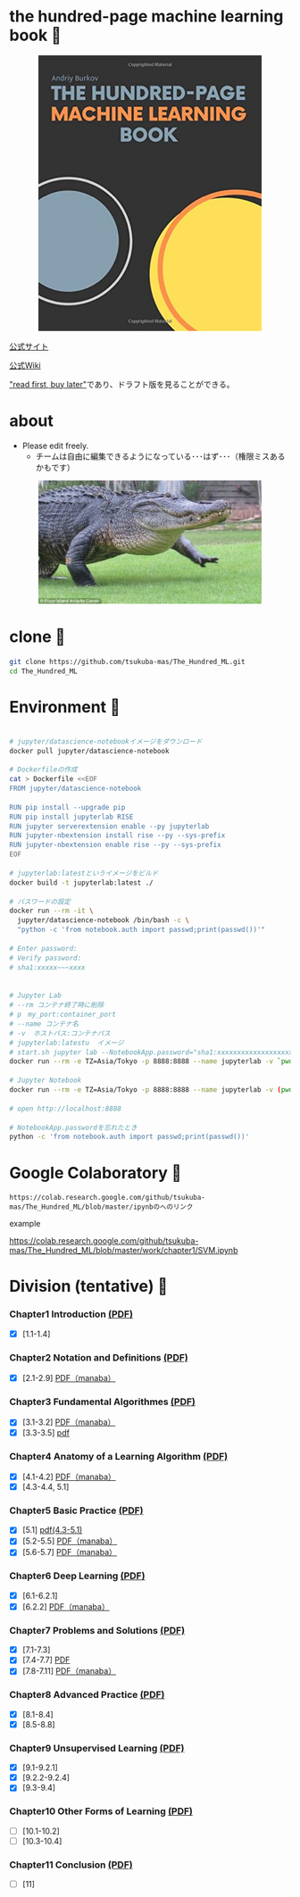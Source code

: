 # the hundred-page machine learning book 🦊

<div align="center">
    <img src="images/book.jpg" width="400px">
</div>


[公式サイト](http://themlbook.com/)

[公式Wiki](http://themlbook.com/wiki/doku.php?id=start&do=index)

["read first, buy later"](http://themlbook.com/wiki/doku.php)であり、ドラフト版を見ることができる。

# about

- Please edit freely.
  - チームは自由に編集できるようになっている･･･はず･･･（権限ミスあるかもです）

<div align="center">
    <img src="images/wani.jpeg" width="400px">
</div>


# clone 🦊

```bash
git clone https://github.com/tsukuba-mas/The_Hundred_ML.git
cd The_Hundred_ML
```

# Environment 🦊


```bash

# jupyter/datascience-notebookイメージをダウンロード
docker pull jupyter/datascience-notebook

# Dockerfileの作成
cat > Dockerfile <<EOF
FROM jupyter/datascience-notebook

RUN pip install --upgrade pip
RUN pip install jupyterlab RISE
RUN jupyter serverextension enable --py jupyterlab
RUN jupyter-nbextension install rise --py --sys-prefix
RUN jupyter-nbextension enable rise --py --sys-prefix
EOF

# jupyterlab:latestというイメージをビルド
docker build -t jupyterlab:latest ./
　
# パスワードの設定
docker run --rm -it \
  jupyter/datascience-notebook /bin/bash -c \
  "python -c 'from notebook.auth import passwd;print(passwd())'"

# Enter password:
# Verify password:
# sha1:xxxxx~~~xxxx


# Jupyter Lab
# --rm コンテナ終了時に削除
# p　my_port:container_port
# --name コンテナ名
# -v  ホストパス:コンテナパス
# jupyterlab:latestu  イメージ
# start.sh jupyter lab --NotebookApp.password="sha1:xxxxxxxxxxxxxxxxxxxxxxxx" コンテナに実行させるコマンド
docker run --rm -e TZ=Asia/Tokyo -p 8888:8888 --name jupyterlab -v `pwd`/work:/home/jovyan/work jupyterlab:latest start.sh jupyter lab --NotebookApp.password="xxxxxxxx"

# Jupyter Notebook
docker run --rm -e TZ=Asia/Tokyo -p 8888:8888 --name jupyterlab -v (pwd)/work:/home/jovyan/work jupyterlab:latest start.sh jupyter notebook --NotebookApp.password="xxxxxxxx"

# open http://localhost:8888

# NotebookApp.passwordを忘れたとき
python -c 'from notebook.auth import passwd;print(passwd())'

```

# Google Colaboratory 🦊


```
https://colab.research.google.com/github/tsukuba-mas/The_Hundred_ML/blob/master/ipynbのへのリンク
```

example

https://colab.research.google.com/github/tsukuba-mas/The_Hundred_ML/blob/master/work/chapter1/SVM.ipynb


# Division (tentative) 🦊

### Chapter1 Introduction [(PDF)](http://bit.ly/theMLbook-Chapter-1)

- [x] [1.1-1.4]

### Chapter2 Notation and Definitions [(PDF)](http://bit.ly/theMLbook-Chapter-2)

- [x] [2.1-2.9] [PDF（manaba）](https://manaba.tsukuba.ac.jp/ct/page_1097346c1097298)

### Chapter3 Fundamental Algorithmes [(PDF)](http://bit.ly/theMLbook-Chapter-3)

- [x] [3.1-3.2] [PDF（manaba）](https://manaba.tsukuba.ac.jp/ct/page_1097346c1097298)
- [x] [3.3-3.5] [pdf](https://speakerdeck.com/ganariya/lun-jiang-the-hundred-ml-3-dot-3-3-dot-5)

### Chapter4 Anatomy of a Learning Algorithm [(PDF)](http://bit.ly/theMLbook-Chapter-4)

- [x] [4.1-4.2] [PDF（manaba）](https://manaba.tsukuba.ac.jp/ct/page_1097346c1097298)
- [x] [4.3-4.4, 5.1]

### Chapter5 Basic Practice [(PDF)](http://bit.ly/theMLbook-Chapter-5)

- [x] [5.1] [pdf(4.3-5.1)](https://drive.google.com/file/d/1nJzzIAPkKan3ektHn0YCM8BsiXDPx7uO/view?usp=sharing)
- [x] [5.2-5.5] [PDF（manaba）](https://manaba.tsukuba.ac.jp/ct/page_1097346c1097298)
- [x] [5.6-5.7] [PDF（manaba）](https://manaba.tsukuba.ac.jp/ct/page_1097346c1097298)

### Chapter6 Deep Learning [(PDF)](http://bit.ly/theMLbook-Chapter-6)

- [x] [6.1-6.2.1]
- [x] [6.2.2] [PDF（manaba）](https://manaba.tsukuba.ac.jp/ct/page_1097346c1097298)

### Chapter7 Problems and Solutions [(PDF)](http://bit.ly/theMLbook-Chapter-7)

- [x] [7.1-7.3]
- [x] [7.4-7.7] [PDF](https://speakerdeck.com/ganariya/the-hundred-machine-learning-7-dot-4-7-dot-7)
- [x] [7.8-7.11] [PDF（manaba）](https://manaba.tsukuba.ac.jp/ct/page_1097346c1097298)

### Chapter8 Advanced Practice [(PDF)](http://bit.ly/theMLbook-Chapter-8)

- [x] [8.1-8.4]
- [x] [8.5-8.8]

### Chapter9 Unsupervised Learning [(PDF)](http://bit.ly/theMLbook-Chapter09)

- [x] [9.1-9.2.1]
- [x] [9.2.2-9.2.4]
- [x] [9.3-9.4]

### Chapter10 Other Forms of Learning [(PDF)](http://bit.ly/theMLbook-Chapter-10)

- [ ] [10.1-10.2]
- [ ] [10.3-10.4]

### Chapter11 Conclusion [(PDF)](http://bit.ly/theMLbook-Chapter-11)

- [ ] [11]
